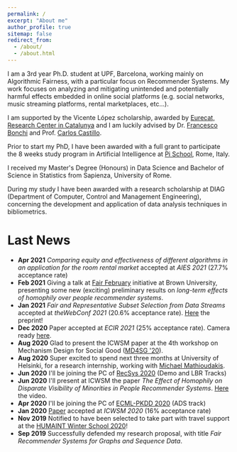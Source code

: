 ```yaml
---
permalink: /
excerpt: "About me"
author_profile: true
sitemap: false
redirect_from: 
  - /about/
  - /about.html
---
```


I am a 3rd year Ph.D. student at UPF, Barcelona, working mainly on Algorithmic Fairness, with a particular focus on Recommender Systems. My work focuses on analyzing and mitigating unintended and potentially harmful effects embedded in online social platforms (e.g. social networks, music streaming platforms, rental marketplaces, etc...). 

I am supported by the Vicente López scholarship, awarded by [Eurecat, Research Center in Catalunya](https://eurecat.org/) and I am luckily advised by Dr. [Francesco Bonchi](http://www.francescobonchi.com) and Prof. [Carlos Castillo](https://chato.cl).

Prior to start my PhD, I have been awarded with a full grant to participate the 8 weeks study program in Artificial Intelligence at [Pi School](https://picampus-school.com/programme/school-of-ai/), Rome, Italy.

I received my Master's Degree (Honours) in Data Science and Bachelor of Science in Statistics from Sapienza, University of Rome. 

During my study I have been awarded with a research scholarship at DIAG (Department of Computer, Control and Management Engineering), concerning the development and application of data analysis techniques in bibliometrics.



Last News
======

* **Apr 2021** *Comparing equity and effectiveness of different algorithms in an application for the room rental market* accepted at *AIES 2021* (27.7% acceptance rate)
* **Feb 2021** Giving a talk at [Fair February](https://events.brown.edu/dsi/view/event/event_id/199275) initiative at Brown University, presenting some new (exciting) preliminary results on *long-term effects of homophily over people recommender systems*.
* **Jan 2021** *Fair and Representative Subset Selection from Data Streams* accepted at *theWebConf 2021* (20.6% acceptance rate). [Here](https://tuhat.helsinki.fi/ws/portalfiles/portal/160658430/main.pdf) the preprint!
* **Dec 2020** Paper accepted at *ECIR 2021* (25% acceptance rate). Camera ready [here](https://frafabbri.github.io/files/ecir2021.pdf).
* **Aug 2020** Glad to present the ICWSM paper at the 4th workshop on Mechanism Design for Social Good ([MD4SG '20](http://md4sg.com/workshop/MD4SG20/index.html)).  
* **Aug 2020** Super excited to spend next three months at University of Helsinki, for a research internship, working with [Michael Mathioudakis](https://michalis.co/).
* **Jun 2020** I'll be joining the PC of [RecSys 2020](https://recsys.acm.org/recsys20/) (Demo and LBR Tracks)
* **Jun 2020** I'll present at ICWSM the paper *The Effect of Homophily on Disparate Visibility of Minorities in People Recommender Systems*. [Here](https://www.youtube.com/watch?v=fcg1mZJUnzc) the video.
* **Apr 2020** I'll be joining the PC of [ECML-PKDD 2020](https://ecmlpkdd2020.net/) (ADS track)
* **Jan 2020** [Paper](https://frafabbri.github.io/files/icwsm20FabbriF.pdf) accepted at *ICWSM 2020* (16% acceptance rate)
* **Nov 2019** Notified to have been selected to take part with travel support at the [HUMAINT Winter School 2020](https://ec.europa.eu/jrc/communities/en/community/humaint/event/2nd-humaint-winter-school-fairness-accountability-and-transparency)!
* **Sep 2019** Successfully defended my research proposal, with title *Fair Recommender Systems for Graphs and Sequence Data*.
